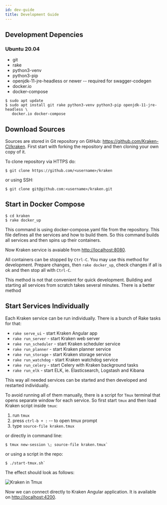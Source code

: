 ```yaml
---
id: dev-guide
title: Development Guide
---
```


## Development Depencies

### Ubuntu 20.04

- git
- rake
- python3-venv
- python3-pip
- openjdk-11-jre-headless or newer -- required for swagger-codegen
- docker.io
- docker-compose

```console
$ sudo apt update
$ sudo apt install git rake python3-venv python3-pip openjdk-11-jre-headless \
   docker.io docker-compose
```


## Download Sources

Sources are stored in Git repository on GitHub: https://github.com/Kraken-CI/kraken.
First start with forking the repository and then cloning your own copy of it.

To clone repository via HTTPS do:

```console
$ git clone https://github.com/<username>/kraken

```
or using SSH:

```console
$ git clone git@github.com:<username>/kraken.git
```

## Start in Docker Compose

```console
$ cd kraken
$ rake docker_up
```

This command is using docker-compose.yaml file from the repository.
This file defines all the services and how to build them.
So this command builds all services and then spins up their containers.

Now Kraken service is avaiable from [http://localhost:8080](http://localhost:8080).

All containers can be stopped by `Ctrl-C`. You may use this method for
development. Prepare changes, then `rake docker_up`, check changes
if all is ok and then stop all with `Ctrl-C`.

This method is not that convenient for quick development. Building
and starting all services from scratch takes several minutes.
There is a better method

## Start Services Individually

Each Kraken service can be run individually. There is a bunch of Rake
tasks for that:

- `rake serve_ui` - start Kraken Angular app
- `rake run_server` - start Kraken web server
- `rake run_scheduler` - start Kraken scheduler service
- `rake run_planner` - start Kraken planner service
- `rake run_storage` - start Kraken storage service
- `rake run_watchdog` - start Kraken watchdog service
- `rake run_celery` - start Celery with Kraken background tasks
- `rake run_elk` - start ELK, ie. Elasticsearch, Logstash and Kibana

This way all needed services can be started and then developed and restarted individually.

To avoid running all of them manually, there is a script for `Tmux` terminal that
opens separate window for each service. So first start `tmux` and then
load Kraken script inside `tmux`:

1. run `tmux`
2. press `ctrl-b + :` -- to open tmux prompt
3. type `source-file kraken.tmux`

or directly in command line:

```console
$ tmux new-session \; source-file kraken.tmux`
```

or using a script in the repo:

```console
$ ./start-tmux.sh`
```

The effect should look as follows:

![Kraken in Tmux](/img/tmux.png)

Now we can connect directly to Kraken Angular application. It is available
on [http://localhost:4200](http://localhost:4200).
